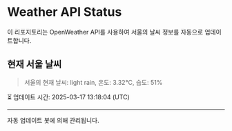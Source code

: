 
# Weather API Status

이 리포지토리는 OpenWeather API를 사용하여 서울의 날씨 정보를 자동으로 업데이트합니다.

## 현재 서울 날씨
> 서울의 현재 날씨: light rain, 온도: 3.32°C, 습도: 51%

⏳ 업데이트 시간: 2025-03-17 13:18:04 (UTC)

---
자동 업데이트 봇에 의해 관리됩니다.
